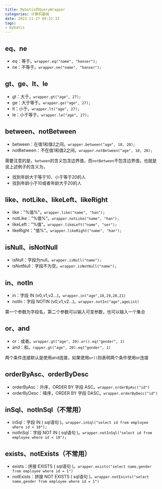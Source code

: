 ```yaml
---
title: Mybatis的QueryWrapper
categories: 计算机基础
date: 2023-11-27 09:22:33
tags: 
- mybatis
---
```


## eq、ne

- eq：等于。`wrapper.eq("name", "hanser");`
- ne：不等于。`wrapper.ne("name", "hanser");`

## gt、ge、lt、le

- gt：大于。`wrapper.gt("age", 27);`
- ge：大于等于。`wrapper.ge("age", 27);`
- lt：小于。`wrapper.lt("age", 27);`
- le：小于等于。`wrapper.le("age", 27);`

## between、notBetween

- between：在值1和值2之间。`wrapper.between("age", 10, 20);`
- notBetween：不在值1和值2之间。`wrapper.notBetween("age", 10, 20);`

需要注意的是，`between`的含义包含边界值，而`notBetween`不包含边界值，也就是说上述例子的含义为，

- 找到年龄大于等于10，小于等于20的人
- 找到年龄小于10或者年龄大于20的人

## like、notLike、likeLeft、likeRight

- like："%值%"。`wrapper.like("name", "han");`
- notLike："%值%"。`wrapper.notLike("name", "han");`
- likeLeft："%值"。`wrapper.likeLeft("name", "ser");`
- likeRight："值%"。`wrapper.likeRight("name", "han");`

## isNull、isNotNull

- isNull：字段为null。`wrapper.isNull("name");`
- isNotNull：字段不为空。`wrapper.isNotNull("name");`

## in、notIn

- in：字段 IN (v0,v1,v2...)。`wrapper.in("age",18,19,20,21)`
- notIn：字段 NOTIN (v0,v1,v2...)。`wrapper.notIn("age",ageList)`

第一个参数为字段名，第二个参数可以输入可变参数，也可以输入一个集合

## or、and

- or：或者。`wrapper.gt("age", 20).or().eq("gender", 1)`
- and：和。`rapper.gt("age", 20).eq("gender", 1)`

两个条件连接默认是使用and连接，如果使用`or()`则表明两个条件使用or连接

## orderByAsc、orderByDesc

- orderByAsc：升序，ORDER BY 字段 ASC。`wrapper.orderByAsc("id")`
- orderByDesc：降序，ORDER BY 字段 DASC。`wrapper.orderByDesc("id")`

## inSql、notInSql（不常用）

- inSql：字段 IN ( sql语句 )。`wrapper.inSql("select id from employee where id < 10");`
- notInSql：字段 NOT IN ( sql语句 )。`wrapper.notInSql("select id from employee where id < 10");`

## exists、notExists（不常用）

- exists：拼接 EXISTS ( sql语句 )。`wrapper.exists("select name,gender from employee where id = 1")`
- notExists：拼接 NOT EXISTS ( sql语句 )。`wrapper.notExists("select name,gender from employee where id = 1")`